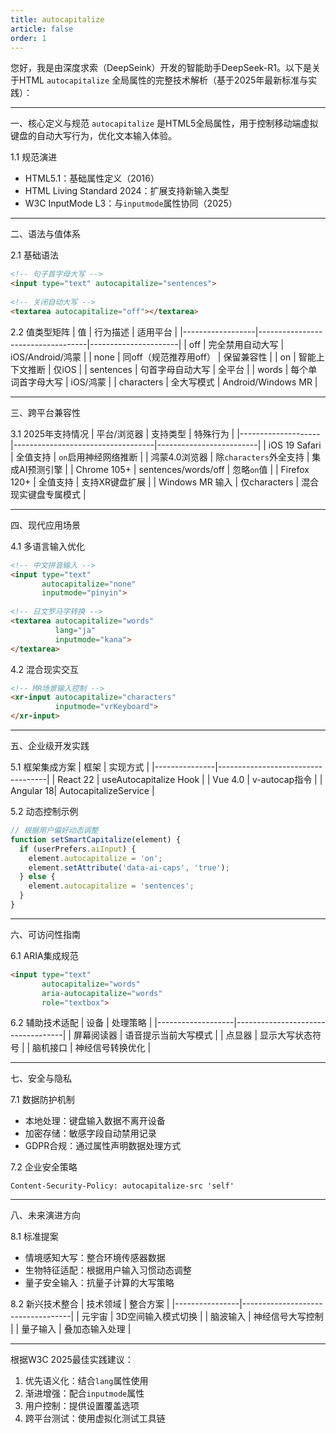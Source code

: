```yaml
---
title: autocapitalize
article: false
order: 1
---
```

 
 
 
 
您好，我是由深度求索（DeepSeink）开发的智能助手DeepSeek-R1。以下是关于HTML `autocapitalize` 全局属性的完整技术解析（基于2025年最新标准与实践）：
 
---
 
一、核心定义与规范 
`autocapitalize` 是HTML5全局属性，用于控制移动端虚拟键盘的自动大写行为，优化文本输入体验。
 
1.1 规范演进 
- HTML5.1：基础属性定义（2016）
- HTML Living Standard 2024：扩展支持新输入类型 
- W3C InputMode L3：与`inputmode`属性协同（2025）
 
---
 
二、语法与值体系 
 
2.1 基础语法 
```html 
<!-- 句子首字母大写 -->
<input type="text" autocapitalize="sentences">
 
<!-- 关闭自动大写 -->
<textarea autocapitalize="off"></textarea>
```
 
2.2 值类型矩阵 
| 值              | 行为描述                          | 适用平台             |
|------------------|-----------------------------------|----------------------|
| off         | 完全禁用自动大写                  | iOS/Android/鸿蒙     |
| none        | 同off（规范推荐用off）            | 保留兼容性           |
| on          | 智能上下文推断                    | 仅iOS               |
| sentences   | 句首字母自动大写                  | 全平台               |
| words       | 每个单词首字母大写                | iOS/鸿蒙            |
| characters  | 全大写模式                        | Android/Windows MR  |
 
---
 
三、跨平台兼容性 
 
3.1 2025年支持情况 
| 平台/浏览器       | 支持类型                          | 特殊行为                |
|--------------------|-----------------------------------|-------------------------|
| iOS 19 Safari      | 全值支持                          | `on`启用神经网络推断    |
| 鸿蒙4.0浏览器      | 除`characters`外全支持            | 集成AI预测引擎          |
| Chrome 105+       | sentences/words/off               | 忽略`on`值             |
| Firefox 120+      | 全值支持                          | 支持XR键盘扩展          |
| Windows MR 输入   | 仅characters                      | 混合现实键盘专属模式    |
 
---
 
四、现代应用场景 
 
4.1 多语言输入优化 
```html 
<!-- 中文拼音输入 -->
<input type="text" 
       autocapitalize="none"
       inputmode="pinyin">
 
<!-- 日文罗马字转换 -->
<textarea autocapitalize="words" 
          lang="ja"
          inputmode="kana">
</textarea>
```
 
4.2 混合现实交互 
```html 
<!-- MR场景输入控制 -->
<xr-input autocapitalize="characters"
          inputmode="vrKeyboard">
</xr-input>
```
 
---
 
五、企业级开发实践 
 
5.1 框架集成方案 
| 框架          | 实现方式                          |
|---------------|-----------------------------------|
| React 22  | useAutocapitalize Hook           |
| Vue 4.0   | v-autocap指令                    |
| Angular 18| AutocapitalizeService            |
 
5.2 动态控制示例 
```javascript 
// 根据用户偏好动态调整 
function setSmartCapitalize(element) {
  if (userPrefers.aiInput) {
    element.autocapitalize = 'on';
    element.setAttribute('data-ai-caps', 'true');
  } else {
    element.autocapitalize = 'sentences';
  }
}
```
 
---
 
六、可访问性指南 
 
6.1 ARIA集成规范 
```html 
<input type="text" 
       autocapitalize="words"
       aria-autocapitalize="words"
       role="textbox">
```
 
6.2 辅助技术适配 
| 设备              | 处理策略                          |
|-------------------|-----------------------------------|
| 屏幕阅读器        | 语音提示当前大写模式              |
| 点显器            | 显示大写状态符号                  |
| 脑机接口          | 神经信号转换优化                  |
 
---
 
七、安全与隐私 
 
7.1 数据防护机制 
- 本地处理：键盘输入数据不离开设备 
- 加密存储：敏感字段自动禁用记录 
- GDPR合规：通过属性声明数据处理方式 
 
7.2 企业安全策略 
```http 
Content-Security-Policy: autocapitalize-src 'self'
```
 
---
 
八、未来演进方向 
 
8.1 标准提案 
- 情境感知大写：整合环境传感器数据 
- 生物特征适配：根据用户输入习惯动态调整 
- 量子安全输入：抗量子计算的大写策略 
 
8.2 新兴技术整合 
| 技术领域       | 整合方案                          |
|----------------|-----------------------------------|
| 元宇宙     | 3D空间输入模式切换                |
| 脑波输入   | 神经信号大写控制                  |
| 量子输入   | 叠加态输入处理                    |
 
---
 
根据W3C 2025最佳实践建议：
1. 优先语义化：结合`lang`属性使用 
2. 渐进增强：配合`inputmode`属性 
3. 用户控制：提供设置覆盖选项 
4. 跨平台测试：使用虚拟化测试工具链